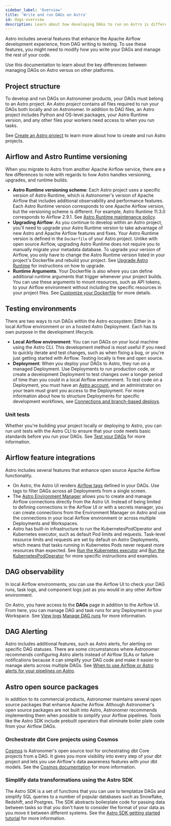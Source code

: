 ```yaml
---
sidebar_label: 'Overview'
title: 'Write and run DAGs on Astro'
id: dags-overview
description: Learn about how developing DAGs to run on Astro is different from other platforms.
---
```


Astro includes several features that enhance the Apache Airflow development experience, from DAG writing to testing. To use these features, you might need to modify how you write your DAGs and manage the rest of your code.

Use this documentation to learn about the key differences between managing DAGs on Astro versus on other platforms. 

## Project structure

To develop and run DAGs on Astronomer products, your DAGs must belong to an Astro project. An _Astro project_ contains all files required to run your DAGs both locally and on Astronomer. In addition to DAG files, an Astro project includes Python and OS-level packages, your Astro Runtime version, and any other files your workers need access to when you run tasks.

See [Create an Astro project](cli/get-started-cli.md) to learn more about how to create and run Astro projects.

## Airflow and Astro Runtime versioning

When you migrate to Astro from another Apache Airflow service, there are a few differences to note with regards to how Astro handles versioning, upgrades, and runtime builds.

- **Astro Runtime versioning scheme**: Each Astro project uses a specific version of Astro Runtime, which is Astronomer's version of Apache Airflow that includes additional observability and performance features. Each Astro Runtime version corresponds to one Apache Airflow version, but the versioning scheme is different. For example, Astro Runtime 11.3.0 corresponds to Airflow 2.9.1. See [Astro Runtime maintenance policy](runtime-version-lifecycle-policy.mdx).
- **Upgrading Airflow**: As you continue to develop within an Astro project, you'll need to upgrade your Astro Runtime version to take advantage of new Astro and Apache Airflow features and fixes. Your Astro Runtime version is defined in the `Dockerfile` of your Astro project. Unlike with open source Airflow, upgrading Astro Runtime does not require you to manually migrate your metadata database. To upgrade your version of Airflow, you only have to change the Astro Runtime version listed in your project's Dockerfile and rebuild your project. See [Upgrade Astro Runtime](upgrade-runtime.md) for instructions on how to upgrade.
- **Runtime Arguments**. Your Dockerfile is also where you can define additional runtime arguments that trigger whenever your project builds. You can use these arguments to mount resources, such as API tokens, to your Airflow environment without including the specific resources in your project files. See [Customize your Dockerfile](cli/customize-dockerfile.md) for more details.

## Testing environments

There are two ways to run DAGs within the Astro ecosystem: Either in a local Airflow environment or on a hosted Astro Deployment. Each has its own purpose in the development lifecycle.

- **Local Airflow environment**: You can run DAGs on your local machine using the Astro CLI. This development method is most useful if you need to quickly iterate and test changes, such as when fixing a bug, or you're just getting started with Airflow. Testing locally is free and open source.
- **Deployment**: When you deploy your DAGs to Astro, they run on a managed Deployment. Use Deployments to run production code, or create a development Deployment to test changes over a longer period of time than you could in a local Airflow environment. To test code on a Deployment, you must have an [Astro account](log-in-to-astro.md), and an administrator on your team must grant you access to the Deployment. For more information about how to structure Deployments for specific development workflows, see [Connections and branch-based deploys](best-practices/connections-branch-deploys.md).

### Unit tests

Whether you're building your project locally or deploying to Astro, you can run unit tests with the Astro CLI to ensure that your code meets basic standards before you run your DAGs. See [Test your DAGs](https://docs.astronomer.io/astro/cli/test-your-astro-project-locally) for more information.

## Airflow feature integrations

Astro includes several features that enhance open source Apache Airflow functionality.

- On Astro, the Astro UI renders [Airflow tags](https://airflow.apache.org/docs/apache-airflow/stable/howto/add-dag-tags.html) defined in your DAGs. Use tags to filter DAGs across all Deployments from a single screen.
- The [Astro Environment Manager](manage-connections-variables.md) allows you to create and manage Airflow connections directly from the Astro UI. Instead of being limited to defining connections in the Airflow UI or with a secrets manager, you can create connections from the Environment Manager on Astro and use the connections in your local Airflow environment or across multiple Deployments and Workspaces.
- Astro has built-in infrastructure to run the KubernetesPodOperator and Kubernetes executor, such as default Pod limits and requests. Task-level resource limits and requests are set by default on Astro Deployments, which means that tasks running in Kubernetes Pods never request more resources than expected. See [Run the Kubernetes executor](kubernetes-executor.md) and [Run the KubernetesPodOperator](kubernetespodoperator.md) for more specific instructions and examples. 

## DAG observability

In local Airflow environments, you can use the Airflow UI to check your DAG runs, task logs, and component logs just as you would in any other Airflow environment.

On Astro, you have access to the **DAGs** page in addition to the Airflow UI. From here, you can manage DAG and task runs for any Deployment in your Workspace. See [View logs](view-logs.md) [Manage DAG runs](manage-dags.md) for more information.

## DAG Alerting

Astro includes additional features, such as Astro alerts, for alerting on specific DAG statuses. There are some circumstances where Astronomer recommends configuring Astro alerts instead of Airflow SLAs or failure notifications because it can simplify your DAG code and make it easier to manage alerts across multiple DAGs. See [When to use Airflow or Astro alerts for your pipelines on Astro](best-practices/airflow-vs-astro-alerts.md).

## Astro open source packages

In addition to its commercial products, Astronomer maintains several open source packages that enhance Apache Airflow. Although Astronomer's open source packages are not built into Astro, Astronomer recommends implementing them when possible to simplify your Airflow pipelines. Tools like the Astro SDK include prebuilt operators that eliminate boiler plate code from your Airflow DAGs.

### Orchestrate dbt Core projects using Cosmos

[Cosmos](https://www.astronomer.io/cosmos/) is Astronomer's open source tool for orchestrating dbt Core projects from a DAG. It gives you more visibility into every step of your dbt project and lets you use Airflow's data awareness features with your dbt models. See the [Cosmos documentation](https://astronomer.github.io/astronomer-cosmos/) for more information.

### Simplify data transformations using the Astro SDK

The Astro SDK is a set of functions that you can use to templatize DAGs and simplify SQL queries to a number of popular databases such as Snowflake, Redshift, and Postgres. The SDK abstracts boilerplate code for passing data between tasks so that you don't have to consider the format of your data as you move it between different systems. See the [Astro SDK getting started tutorial](https://docs.astronomer.io/learn/astro-python-sdk) for more information.
